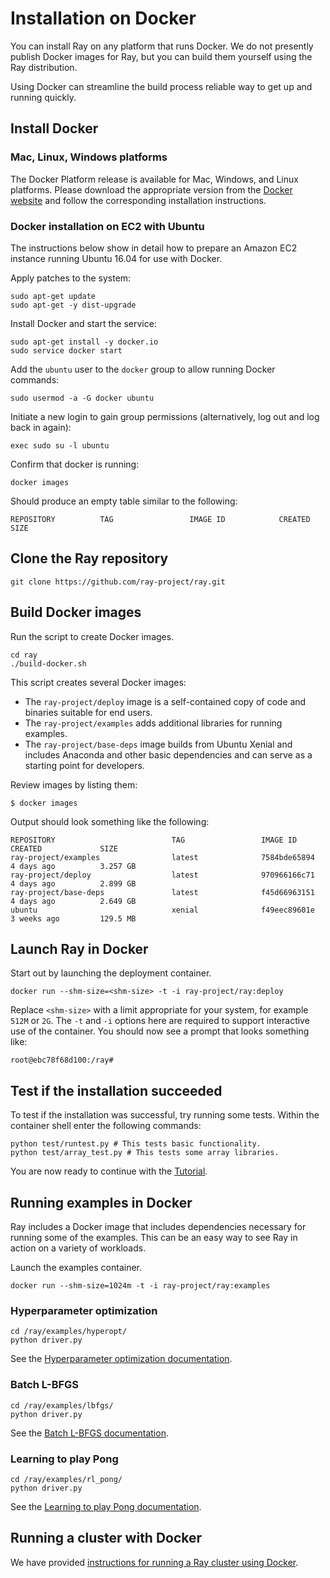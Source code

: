 # Installation on Docker

You can install Ray on any platform that runs Docker. We do not presently publish Docker images for Ray, but you can build them yourself using the Ray distribution.

Using Docker can streamline the build process reliable way to get up and running quickly.

## Install Docker

### Mac, Linux, Windows platforms

The Docker Platform release is available for Mac, Windows, and Linux platforms. Please download the appropriate version from the [Docker website](https://www.docker.com/products/overview#/install_the_platform) and follow the corresponding installation instructions.

### Docker installation on EC2 with Ubuntu

The instructions below show in detail how to prepare an Amazon EC2 instance running Ubuntu 16.04 for use with Docker.

Apply patches to the system:

```
sudo apt-get update
sudo apt-get -y dist-upgrade
```

Install Docker and start the service:
```
sudo apt-get install -y docker.io
sudo service docker start
```

Add the `ubuntu` user to the `docker` group to allow running Docker commands:
```
sudo usermod -a -G docker ubuntu
```

Initiate a new login to gain group permissions (alternatively, log out and log back in again):

```
exec sudo su -l ubuntu
```

Confirm that docker is running:

```
docker images
```
Should produce an empty table similar to the following:
```
REPOSITORY          TAG                 IMAGE ID            CREATED             SIZE
```


## Clone the Ray repository

```
git clone https://github.com/ray-project/ray.git
```

## Build Docker images

Run the script to create Docker images.

```
cd ray
./build-docker.sh
```

This script creates several Docker images:

 * The `ray-project/deploy` image is a self-contained copy of code and binaries suitable for end users.
 * The `ray-project/examples` adds additional libraries for running examples.
 * The `ray-project/base-deps` image builds from Ubuntu Xenial and includes Anaconda and other basic dependencies and can serve as a starting point for developers.

Review images by listing them:
```
$ docker images
```

Output should look something like the following:
```
REPOSITORY                          TAG                 IMAGE ID            CREATED             SIZE
ray-project/examples                latest              7584bde65894        4 days ago          3.257 GB
ray-project/deploy                  latest              970966166c71        4 days ago          2.899 GB
ray-project/base-deps               latest              f45d66963151        4 days ago          2.649 GB
ubuntu                              xenial              f49eec89601e        3 weeks ago         129.5 MB
```


## Launch Ray in Docker

Start out by launching the deployment container.

```
docker run --shm-size=<shm-size> -t -i ray-project/ray:deploy
```

Replace `<shm-size>` with a limit appropriate for your system, for example `512M` or `2G`.
The `-t` and `-i` options here are required to support interactive use of the container.
You should now see a prompt that looks something like:

```
root@ebc78f68d100:/ray#
```


## Test if the installation succeeded

To test if the installation was successful, try running some tests. Within the container shell enter the following commands:

```
python test/runtest.py # This tests basic functionality.
python test/array_test.py # This tests some array libraries.
```

You are now ready to continue with the [Tutorial](tutorial.md).

## Running examples in Docker

Ray includes a Docker image that includes dependencies necessary for running some of the examples. This can be an easy way to see Ray in action on a variety of workloads.

Launch the examples container.
```
docker run --shm-size=1024m -t -i ray-project/ray:examples
```

### Hyperparameter optimization


```
cd /ray/examples/hyperopt/
python driver.py
```

See the [Hyperparameter optimization documentation](../examples/hyperopt/README.md).

### Batch L-BFGS

```
cd /ray/examples/lbfgs/
python driver.py
```

See the [Batch L-BFGS documentation](../examples/lbfgs/README.md).

### Learning to play Pong

```
cd /ray/examples/rl_pong/
python driver.py
```

See the [Learning to play Pong documentation](../examples/rl_pong/README.md).

## Running a cluster with Docker

We have provided [instructions for running a Ray cluster using Docker](using-ray-and-docker-on-a-cluster.md).

